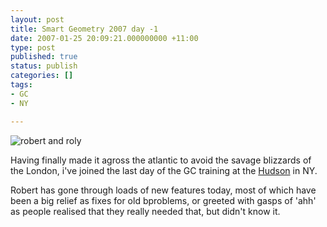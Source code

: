 ```yaml
---
layout: post
title: Smart Geometry 2007 day -1
date: 2007-01-25 20:09:21.000000000 +11:00
type: post
published: true
status: publish
categories: []
tags:
- GC
- NY

---
```

<p><img title="robert and roly" alt="robert and roly" src="{{ site.baseurl }}/assets/SG07_1.jpg" /></p>
<p>Having finally made it agross the atlantic to avoid the savage blizzards of the London, i've joined the last day of the GC training at the <a href="http://www.hudsonhotel.com/" target="_blank">Hudson</a> in NY.</p>
<p>Robert has gone through loads of new features today, most of which have been a big relief as fixes for old bproblems, or greeted with gasps of 'ahh' as people realised that they really needed that, but didn't know it.</p>
